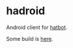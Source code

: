hadroid
=======

Android client for [hatbot](https://github.com/Skird/hatbot).

Some build is [here](https://www.dropbox.com/s/9m11r2xbhpbwtdx/hatdroid.apk).

